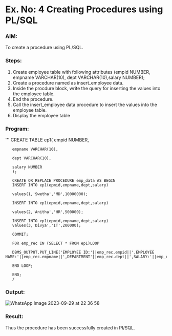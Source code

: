 # Ex. No: 4 Creating Procedures using PL/SQL

### AIM: 

To create a procedure using PL/SQL.

### Steps:
1. Create employee table with following attributes (empid NUMBER, empname VARCHAR(10), dept VARCHAR(10),salary NUMBER);
2. Create a procedure named as insert_employee data.
3. Inside the procdure block, write the query for inserting the values into the employee table.
4. End the procedure.
5. Call the insert_employee data procedure to insert the values into the employee table.
6. Display the employee table

### Program:
'''
CREATE TABLE ep1(
       empid NUMBER,
       
       empname VARCHAR(10),
       
       dept VARCHAR(10),
       
       salary NUMBER
       );
       
       CREATE OR REPLACE PROCEDURE emp_data AS BEGIN
       INSERT INTO ep1(epmid,empname,dept,salary)
       
       values(1,'Swetha','MD',10000000);
       
       INSERT INTO ep1(epmid,empname,dept,salary)
       
       values(2,'Anitha','HR',500000);
       
       INSERT INTO ep1(epmid,empname,dept,salary)
       values(3,'Divya','IT',200000);
       
       COMMIT;
       
       FOR emp_rec IN (SELECT * FROM ep1)LOOP
       
       DBMS_OUTPUT.PUT_LINE('EMPLOYEE ID:'||emp_rec.empid||',EMPLOYEE NAME:'||emp_rec.empname||',DEPARTMENT'||emp_rec.dept||',SALARY:'||emp_rec.salary);
       
       END LOOP;
       
       END;
       /

### Output:

![WhatsApp Image 2023-09-29 at 22 36 58](https://github.com/niraunjana/Ex-No-4-Creating-Procedures-using-PL-SQL/assets/119395610/279cbfc2-e484-4901-b39f-0eb0db4f0189)


### Result:

Thus the procedure has been successfully created in PI/SQL.

